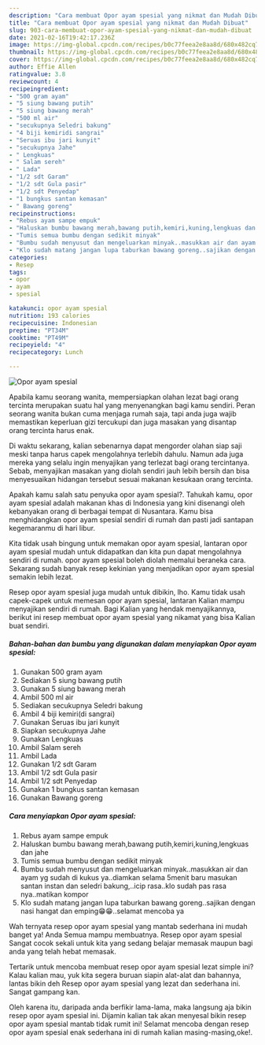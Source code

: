 ```yaml
---
description: "Cara membuat Opor ayam spesial yang nikmat dan Mudah Dibuat"
title: "Cara membuat Opor ayam spesial yang nikmat dan Mudah Dibuat"
slug: 903-cara-membuat-opor-ayam-spesial-yang-nikmat-dan-mudah-dibuat
date: 2021-02-16T19:42:17.236Z
image: https://img-global.cpcdn.com/recipes/b0c77feea2e8aa8d/680x482cq70/opor-ayam-spesial-foto-resep-utama.jpg
thumbnail: https://img-global.cpcdn.com/recipes/b0c77feea2e8aa8d/680x482cq70/opor-ayam-spesial-foto-resep-utama.jpg
cover: https://img-global.cpcdn.com/recipes/b0c77feea2e8aa8d/680x482cq70/opor-ayam-spesial-foto-resep-utama.jpg
author: Effie Allen
ratingvalue: 3.8
reviewcount: 4
recipeingredient:
- "500 gram ayam"
- "5 siung bawang putih"
- "5 siung bawang merah"
- "500 ml air"
- "secukupnya Seledri bakung"
- "4 biji kemiridi sangrai"
- "Seruas ibu jari kunyit"
- "secukupnya Jahe"
- " Lengkuas"
- " Salam sereh"
- " Lada"
- "1/2 sdt Garam"
- "1/2 sdt Gula pasir"
- "1/2 sdt Penyedap"
- "1 bungkus santan kemasan"
- " Bawang goreng"
recipeinstructions:
- "Rebus ayam sampe empuk"
- "Haluskan bumbu bawang merah,bawang putih,kemiri,kuning,lengkuas dan jahe"
- "Tumis semua bumbu dengan sedikit minyak"
- "Bumbu sudah menyusut dan mengeluarkan minyak..masukkan air dan ayam yg sudah di kukus ya..diamkan selama 5menit baru masukan santan instan dan seledri bakung,..icip rasa..klo sudah pas rasa nya..matikan kompor"
- "Klo sudah matang jangan lupa taburkan bawang goreng..sajikan dengan nasi hangat dan emping😁😁..selamat mencoba ya"
categories:
- Resep
tags:
- opor
- ayam
- spesial

katakunci: opor ayam spesial 
nutrition: 193 calories
recipecuisine: Indonesian
preptime: "PT34M"
cooktime: "PT49M"
recipeyield: "4"
recipecategory: Lunch

---
```



![Opor ayam spesial](https://img-global.cpcdn.com/recipes/b0c77feea2e8aa8d/680x482cq70/opor-ayam-spesial-foto-resep-utama.jpg)

Apabila kamu seorang wanita, mempersiapkan olahan lezat bagi orang tercinta merupakan suatu hal yang menyenangkan bagi kamu sendiri. Peran seorang  wanita bukan cuma menjaga rumah saja, tapi anda juga wajib memastikan keperluan gizi tercukupi dan juga masakan yang disantap orang tercinta harus enak.

Di waktu  sekarang, kalian sebenarnya dapat mengorder olahan siap saji meski tanpa harus capek mengolahnya terlebih dahulu. Namun ada juga mereka yang selalu ingin menyajikan yang terlezat bagi orang tercintanya. Sebab, menyajikan masakan yang diolah sendiri jauh lebih bersih dan bisa menyesuaikan hidangan tersebut sesuai makanan kesukaan orang tercinta. 



Apakah kamu salah satu penyuka opor ayam spesial?. Tahukah kamu, opor ayam spesial adalah makanan khas di Indonesia yang kini disenangi oleh kebanyakan orang di berbagai tempat di Nusantara. Kamu bisa menghidangkan opor ayam spesial sendiri di rumah dan pasti jadi santapan kegemaranmu di hari libur.

Kita tidak usah bingung untuk memakan opor ayam spesial, lantaran opor ayam spesial mudah untuk didapatkan dan kita pun dapat mengolahnya sendiri di rumah. opor ayam spesial boleh diolah memalui beraneka cara. Sekarang sudah banyak resep kekinian yang menjadikan opor ayam spesial semakin lebih lezat.

Resep opor ayam spesial juga mudah untuk dibikin, lho. Kamu tidak usah capek-capek untuk memesan opor ayam spesial, lantaran Kalian mampu menyajikan sendiri di rumah. Bagi Kalian yang hendak menyajikannya, berikut ini resep membuat opor ayam spesial yang nikamat yang bisa Kalian buat sendiri.

<!--inarticleads1-->

##### Bahan-bahan dan bumbu yang digunakan dalam menyiapkan Opor ayam spesial:

1. Gunakan 500 gram ayam
1. Sediakan 5 siung bawang putih
1. Gunakan 5 siung bawang merah
1. Ambil 500 ml air
1. Sediakan secukupnya Seledri bakung
1. Ambil 4 biji kemiri(di sangrai)
1. Gunakan Seruas ibu jari kunyit
1. Siapkan secukupnya Jahe
1. Gunakan  Lengkuas
1. Ambil  Salam sereh
1. Ambil  Lada
1. Gunakan 1/2 sdt Garam
1. Ambil 1/2 sdt Gula pasir
1. Ambil 1/2 sdt Penyedap
1. Gunakan 1 bungkus santan kemasan
1. Gunakan  Bawang goreng




<!--inarticleads2-->

##### Cara menyiapkan Opor ayam spesial:

1. Rebus ayam sampe empuk
1. Haluskan bumbu bawang merah,bawang putih,kemiri,kuning,lengkuas dan jahe
1. Tumis semua bumbu dengan sedikit minyak
1. Bumbu sudah menyusut dan mengeluarkan minyak..masukkan air dan ayam yg sudah di kukus ya..diamkan selama 5menit baru masukan santan instan dan seledri bakung,..icip rasa..klo sudah pas rasa nya..matikan kompor
1. Klo sudah matang jangan lupa taburkan bawang goreng..sajikan dengan nasi hangat dan emping😁😁..selamat mencoba ya




Wah ternyata resep opor ayam spesial yang mantab sederhana ini mudah banget ya! Anda Semua mampu membuatnya. Resep opor ayam spesial Sangat cocok sekali untuk kita yang sedang belajar memasak maupun bagi anda yang telah hebat memasak.

Tertarik untuk mencoba membuat resep opor ayam spesial lezat simple ini? Kalau kalian mau, yuk kita segera buruan siapin alat-alat dan bahannya, lantas bikin deh Resep opor ayam spesial yang lezat dan sederhana ini. Sangat gampang kan. 

Oleh karena itu, daripada anda berfikir lama-lama, maka langsung aja bikin resep opor ayam spesial ini. Dijamin kalian tak akan menyesal bikin resep opor ayam spesial mantab tidak rumit ini! Selamat mencoba dengan resep opor ayam spesial enak sederhana ini di rumah kalian masing-masing,oke!.

